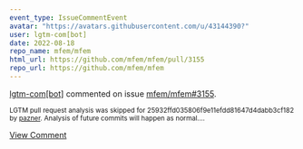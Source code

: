 ```yaml
---
event_type: IssueCommentEvent
avatar: "https://avatars.githubusercontent.com/u/43144390?"
user: lgtm-com[bot]
date: 2022-08-18
repo_name: mfem/mfem
html_url: https://github.com/mfem/mfem/pull/3155
repo_url: https://github.com/mfem/mfem
---
```


<a href='https://github.com/lgtm-com[bot]' target='_blank'>lgtm-com[bot]</a> commented on issue <a href='https://github.com/mfem/mfem/pull/3155' target='_blank'>mfem/mfem#3155</a>.

<small>LGTM pull request analysis was skipped for 25932ffd035806f9e11efdd81647d4dabb3cf182 by [pazner](https://github.com/pazner). Analysis of future commits will happen as normal....</small>

<a href='https://github.com/mfem/mfem/pull/3155' target='_blank'>View Comment</a>